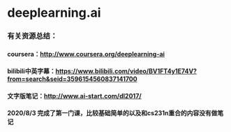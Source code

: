 # deeplearning.ai

### 有关资源总结：
#### coursera：<http://www.coursera.org/deeplearning-ai>
#### bilibili中英字幕：<https://www.bilibili.com/video/BV1FT4y1E74V?from=search&seid=3596154560837141700>
#### 文字版笔记：<http://www.ai-start.com/dl2017/>

#### 2020/8/3 完成了第一门课，比较基础简单的以及和cs231n重合的内容没有做笔记
